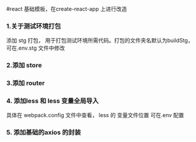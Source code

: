 #react 基础模板，在create-react-app 上进行改造

### 1.关于测试环境打包
添加 stg 打包， 用于打包测试环境所需代码。打包的文件夹名默认为buildStg，可在.env.stg 文件中修改


### 2.添加 store


### 3.添加 router


### 4. 添加less 和 less 变量全局导入
具体在 webpack.config 文件中查看， less 的 变量文件位置 可在.env 配置


### 5. 添加基础的axios 的封装
